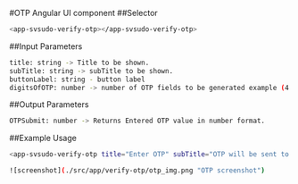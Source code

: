 #OTP Angular UI component
##Selector

```bash
<app-svsudo-verify-otp></app-svsudo-verify-otp>
```

##Input Parameters
```bash
title: string -> Title to be shown.
subTitle: string -> subTitle to be shown.
buttonLabel: string - button label
digitsOfOTP: number -> number of OTP fields to be generated example (4 pin or 8 pin).
```

##Output Parameters
```bash
OTPSubmit: number -> Returns Entered OTP value in number format.
```

##Example Usage 
```bash
<app-svsudo-verify-otp title="Enter OTP" subTitle="OTP will be sent to your mobile number. Please verify." buttonLabel="VERIFY OTP" digitsOfOTP="6" (OTPSubmit)="OTPSubmit($event)"></app-svsudo-verify-otp>
```

```bash
![screenshot](./src/app/verify-otp/otp_img.png "OTP screenshot")
```
